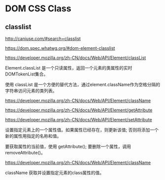 # DOM CSS Class






## classlist

http://caniuse.com/#search=classlist

https://dom.spec.whatwg.org/#dom-element-classlist

https://developer.mozilla.org/zh-CN/docs/Web/API/Element/classList

Element.classList 是一个只读属性，返回一个元素的类属性的实时 DOMTokenList集合。

使用 classList 是一个方便的替代方法，通过element.className作为空格分隔的字符串访问元素的类列表。

https://developer.mozilla.org/zh-CN/docs/Web/API/Element/className


https://developer.mozilla.org/zh-CN/docs/Web/API/Element/getAttribute 


https://developer.mozilla.org/zh-CN/docs/Web/API/Element/setAttribute

设置指定元素上的一个属性值。如果属性已经存在，则更新该值;
否则将添加一个新的属性用指定的名称和值。

要获取属性的当前值，使用 getAttribute(); 
要删除一个属性，调用removeAttribute()。

https://developer.mozilla.org/zh-CN/docs/Web/API/Element/className

className 获取并设置指定元素的class属性的值。


















